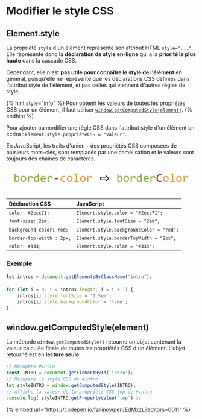 # Modifier le style CSS

## Element.style

La propriété `style` d'un élément représente son attribut HTML `style="..."`.  Elle représente donc la **déclaration de style en-ligne** qui a la **priorité la plus haute** dans la cascade CSS.

Cependant, elle n'est **pas utile pour connaître le style de l'élément** en général, puisqu'elle ne représente que les déclarations CSS définies dans l'attribut style de l'élément, et pas celles qui viennent d'autres règles de style.

{% hint style="info" %}
Pour obtenir les valeurs de toutes les propriétés CSS pour un élément, il faut utiliser [`window.getComputedStyle(element)`](modifier-le-style-css.md#window-getcomputedstyle-element).
{% endhint %}

Pour ajouter ou modifier une règle CSS dans l'attribut style d'un élément on écrira : `Element.style.propriétéCSS = "valeur"`.

En JavaScript, les traits d'union `-` des propriétés CSS composées de plusieurs mots-clés, sont remplacés par une camélisation et le valeurs sont toujours des chaines de caractères.

![Cam&#xE9;lisation des propri&#xE9;t&#xE9;s CSS](../../.gitbook/assets/image%20%283%29.png)

| Déclaration CSS | JavaScript |
| :--- | :--- |
| `color: #2ecc71;` | `Element.style.color = "#2ecc71";` |
| `font-size: 2em;` | `Element.style.fontSize = "2em";` |
| `background-color: red;` | `Element.style.backgroundColor = "red";` |
| `border-top-width : 2px;` | `Element.style.borderTopWidth = "2px";` |
| `color: #333;` | `Element.style.color = "#333";` |

### Exemple

```javascript
let intros = document.getElementsByClassName("intro");

for (let i = 0; i < intros.length; i = i + 1) {
    intros[i].style.fontSize = '1.5em';
    intros[i].style.backgroundColor = 'lime';
}
```

## window.getComputedStyle\(element\)

La méthode `window.getComputedStyle()` retourne un objet contenant la valeur calculée finale de toutes les propriétés CSS d'un élément. L'objet retourné est en **lecture seule**.

```javascript
// Récupère #intro
const INTRO = document.getElementById('intro');
// Récupère le style CSS de #intro
let styleINTRO = window.getComputedStyle(INTRO);
// Affiche la valeur de la propriété CSS top de #intro
console.log( styleINTRO.getPropertyValue('top') );
```

{% embed url="https://codepen.io/fallinov/pen/EdMxzL?editors=0011" %}



